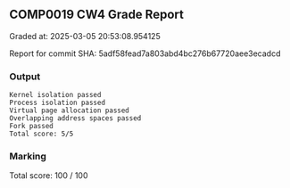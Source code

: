 ## COMP0019 CW4 Grade Report
Graded at: 2025-03-05 20:53:08.954125

Report for commit SHA: 5adf58fead7a803abd4bc276b67720aee3ecadcd

### Output


    Kernel isolation passed
    Process isolation passed
    Virtual page allocation passed
    Overlapping address spaces passed
    Fork passed
    Total score: 5/5
    


### Marking

Total score: 100 / 100

